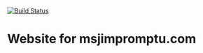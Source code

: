 [![Build Status](https://travis-ci.org/kittyjosh111/msj_impromptu_website.svg?branch=master)](https://travis-ci.org/kittyjosh111/msj_impromptu_website)

# Website for msjimpromptu.com
